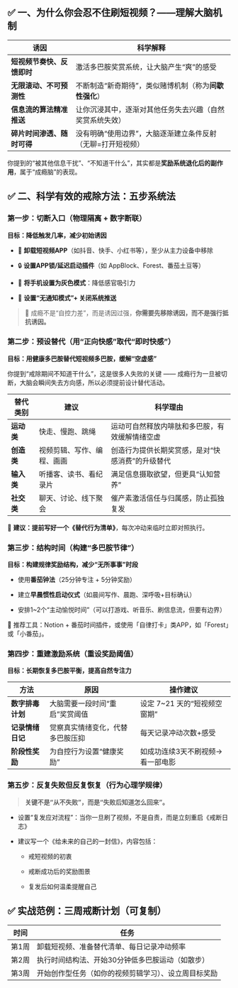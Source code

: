 ## ✅ 一、为什么你会忍不住刷短视频？——理解大脑机制

| 诱因              | 科学解释                            |
| --------------- | ------------------------------- |
| **短视频节奏快、反馈即时** | 激活多巴胺奖赏系统，让大脑产生“爽”的感受           |
| **无限滚动、不可预测性**  | 不断制造“新奇期待”，类似赌博机制（称为**间歇性强化**）  |
| **信息流的算法精准推送**  | 让你沉浸其中，逐渐对其他任务失去兴趣（自然奖赏系统失效）    |
| **碎片时间渗透、随时可得** | 没有明确“使用边界”，大脑逐渐建立条件反射（无聊=打开短视频） |

你提到的“被其他信息干扰”、“不知道干什么”，其实都是**奖励系统退化后的副作用**，属于“成瘾脑”的表现。


## ✅ 二、科学有效的戒除方法：五步系统法

### 第一步：切断入口（物理隔离 + 数字断联）

**目标：降低触发几率，减少初始诱因**

- 🧱 **卸载短视频APP**（如抖音、快手、小红书等），至少从主力设备中移除
    
- 🔒 **设置APP锁/延迟启动插件**（如 AppBlock、Forest、番茄土豆等）
    
- 📱 **将手机设置为灰色模式**：降低感官吸引力
    
- 📶 **设置“无通知模式”+ 关闭系统推送**
    

> 🚫 成瘾不是“自控力差”，而是诱因过强，**你需要先移除诱因，而不是强行抵抗诱因。**

### 第二步：预设替代（用“正向快感”取代“即时快感”）

**目标：用健康多巴胺替代短视频多巴胺，缓解“空虚感”**

你提到“戒除期间不知道干什么”，这是很多人失败的关键 —— 成瘾行为一旦被切断，大脑会瞬间失去方向感，所以必须提前设计替代活动。

|替代类别|建议|科学理由|
|---|---|---|
|**运动类**|快走、慢跑、跳绳|运动可自然释放内啡肽和多巴胺，有效缓解情绪空虚|
|**创造类**|视频剪辑、写作、编程、画画|创造行为提供长期奖赏感，是对“快感消费”的升级替代|
|**输入类**|听播客、读书、看纪录片|满足信息摄取欲望，但更具“认知营养”|
|**社交类**|聊天、讨论、线下聚会|催产素激活信任与归属感，防止孤独复发|

📌 **建议：提前写好一个《替代行为清单》**，每次冲动来临时立即对照执行。

### 第三步：结构时间（构建“多巴胺节律”）

**目标：构建规律奖励结构，减少“无所事事”时段**

- 使用**番茄钟法**（25分钟专注 + 5分钟奖励）
    
- 建立**早晨惯性启动仪式**（如晨间写作、晨跑、深呼吸+目标确认）
    
- 安排1~2个“主动愉悦时间”（可以打游戏、听音乐、刷信息流，但要有边界）
    

📌 推荐工具：Notion + 番茄时间插件，或使用「自律打卡」类APP，如「Forest」或「小番茄」。

### 第四步：重建激励系统（重设奖励阈值）

**目标：长期恢复多巴胺平衡，提高自然专注力**

|方法|原因|操作建议|
|---|---|---|
|**数字排毒计划**|大脑需要一段时间“重启”奖赏阈值|设定 7~21 天的“短视频空窗期”|
|**记录情绪日记**|觉察真实情绪变化，代替多巴胺压抑|每天记录冲动次数+感受|
|**阶段性奖励**|为自控行为设置“健康奖励”|如成功连续3天不刷视频→看一部电影|
### 第五步：反复失败但反复恢复（行为心理学规律）

> **关键不是“从不失败”，而是“失败后知道怎么回来”。**

- 设置“复发应对流程”：当你一旦刷了视频，不是自责，而是立刻重启《戒断日志》
    
- 建议写一个《给未来的自己的一封信》，内容包括：
    
    - 戒短视频的初衷
        
    - 戒断成功后的奖励图景
        
    - 复发后如何温柔提醒自己

## ✅ 实战范例：三周戒断计划（可复制）

| 时间  | 任务                         |
| --- | -------------------------- |
| 第1周 | 卸载短视频、准备替代清单、每日记录冲动频率      |
| 第2周 | 执行时间结构法、开始30分钟低多巴胺运动（如散步）  |
| 第3周 | 开始创作型任务（如你的视频剪辑学习）、设立周目标奖励 |
